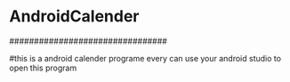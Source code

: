 # AndroidCalender
################################









#this is a android calender programe
 every can use your android studio to open this program
